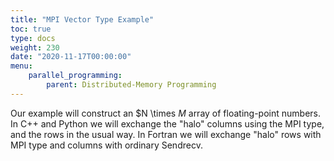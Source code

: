 ```yaml
---
title: "MPI Vector Type Example"
toc: true
type: docs
weight: 230
date: "2020-11-17T00:00:00"
menu:
    parallel_programming:
        parent: Distributed-Memory Programming
---
```


Our example will construct an $N \times $M$ array of floating-point numbers.  In C++ and Python we will exchange the "halo" columns using the MPI type, and the rows in the usual way.  In Fortran we will exchange "halo" rows with MPI type and columns with ordinary Sendrecv.

